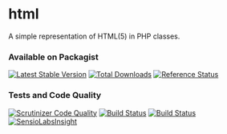 html
====

A simple representation of HTML(5) in PHP classes.

### Available on Packagist
[![Latest Stable Version](https://poser.pugx.org/hemio/html/version)](https://packagist.org/packages/hemio/html)
[![Total Downloads](https://poser.pugx.org/hemio/html/downloads)](https://packagist.org/packages/hemio/html)
[![Reference Status](https://www.versioneye.com/php/hemio:html/reference_badge.svg?style=flat)](https://www.versioneye.com/php/hemio:html/references)

### Tests and Code Quality
[![Scrutinizer Code Quality](https://scrutinizer-ci.com/g/qua-bla/html/badges/quality-score.png?b=master)](https://scrutinizer-ci.com/g/qua-bla/html/?branch=master) [![Build Status](https://scrutinizer-ci.com/g/qua-bla/html/badges/build.png?b=master)](https://scrutinizer-ci.com/g/qua-bla/html/build-status/master) [![Build Status](https://travis-ci.org/qua-bla/html.svg?branch=master)](https://travis-ci.org/qua-bla/html) [![SensioLabsInsight](https://insight.sensiolabs.com/projects/ff5af556-6e32-4776-9039-37af27fc322f/mini.png)](https://insight.sensiolabs.com/projects/ff5af556-6e32-4776-9039-37af27fc322f)
